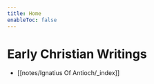 ```yaml
---
title: Home
enableToc: false
---
```


# Early Christian Writings
- [[notes/Ignatius Of Antioch/_index]]
